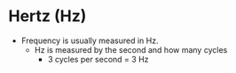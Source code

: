 # Hertz (Hz)
- Frequency is usually measured in Hz. 
	- Hz is measured by the second and how many cycles
		- 3 cycles per second = 3 Hz
